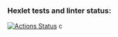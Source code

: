 ### Hexlet tests and linter status:
[![Actions Status](https://github.com/TonyIIO/frontend-project-46/actions/workflows/hexlet-check.yml/badge.svg)](https://github.com/TonyIIO/frontend-project-46/actions)
c